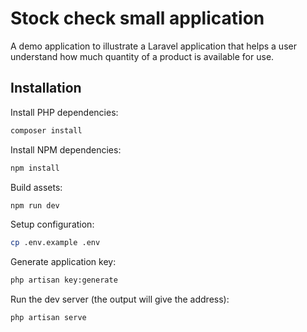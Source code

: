 # Stock check small application

A demo application to illustrate a Laravel application that helps a user understand how much quantity of a product is available for use.

## Installation


Install PHP dependencies:

```sh
composer install
```

Install NPM dependencies:

```sh
npm install
```

Build assets:

```sh
npm run dev
```

Setup configuration:

```sh
cp .env.example .env
```

Generate application key:

```sh
php artisan key:generate
```


Run the dev server (the output will give the address):

```sh
php artisan serve
```

